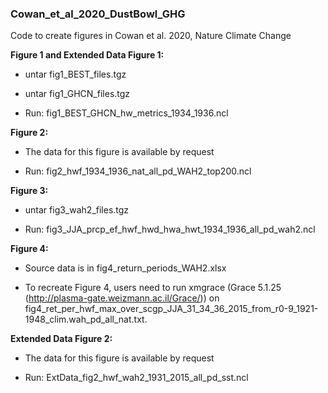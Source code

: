 ### Cowan_et_al_2020_DustBowl_GHG
Code to create figures in Cowan et al. 2020, Nature Climate Change


**Figure 1 and Extended Data Figure 1:**
  - untar fig1_BEST_files.tgz

  - untar fig1_GHCN_files.tgz

  - Run: fig1_BEST_GHCN_hw_metrics_1934_1936.ncl



**Figure 2:**

  - The data for this figure is available by request

  - Run: fig2_hwf_1934_1936_nat_all_pd_WAH2_top200.ncl



**Figure 3:**

  - untar fig3_wah2_files.tgz

  - Run: fig3_JJA_prcp_ef_hwf_hwd_hwa_hwt_1934_1936_all_pd_wah2.ncl



**Figure 4:**

  - Source data is in fig4_return_periods_WAH2.xlsx 

  - To recreate Figure 4, users need to run xmgrace (Grace 5.1.25 (http://plasma-gate.weizmann.ac.il/Grace/)) on fig4_ret_per_hwf_max_over_scgp_JJA_31_34_36_2015_from_r0-9_1921-1948_clim.wah_pd_all_nat.txt.



**Extended Data Figure 2:**

  - The data for this figure is available by request

  - Run: ExtData_fig2_hwf_wah2_1931_2015_all_pd_sst.ncl

